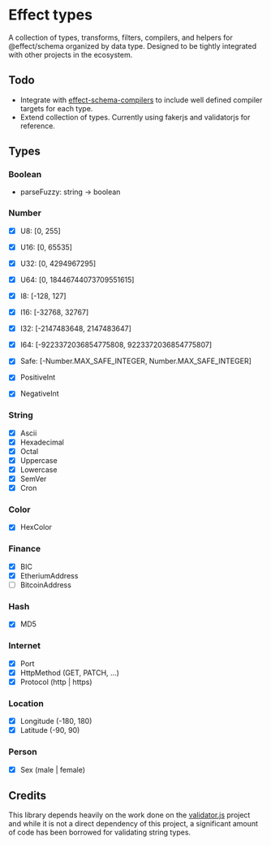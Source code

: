 # Effect types

A collection of types, transforms, filters, compilers, and helpers for @effect/schema 
organized by data type. Designed to be tightly integrated with other projects in the ecosystem.

## Todo
- Integrate with [effect-schema-compilers](https://github.com/jessekelly881/effect-schema-compilers) to include well defined compiler targets for each type. 
- Extend collection of types. Currently using fakerjs and validatorjs for reference. 

## Types

### Boolean

- parseFuzzy: string -> boolean

### Number

- [x] U8: [0, 255]
- [x] U16: [0, 65535]
- [x] U32: [0, 4294967295]
- [x] U64: [0, 18446744073709551615]

- [x] I8: [-128, 127]
- [x] I16: [-32768, 32767]
- [x] I32: [-2147483648, 2147483647]
- [x] I64: [-9223372036854775808, 9223372036854775807]

- [x] Safe: [-Number.MAX_SAFE_INTEGER, Number.MAX_SAFE_INTEGER]
- [x] PositiveInt
- [x] NegativeInt

### String
- [x] Ascii
- [x] Hexadecimal
- [x] Octal
- [x] Uppercase
- [x] Lowercase
- [x] SemVer
- [x] Cron

### Color
- [x] HexColor

### Finance
- [x] BIC
- [x] EtheriumAddress
- [ ] BitcoinAddress

### Hash
- [x] MD5

### Internet 
- [x] Port
- [x] HttpMethod (GET, PATCH, ...)
- [x] Protocol (http | https)

### Location
- [x] Longitude (-180, 180)
- [x] Latitude (-90, 90)

### Person
- [x] Sex (male | female)

## Credits
This library depends heavily on the work done on the [validator.js](https://github.com/validatorjs/validator.js) project and while it is not a direct dependency of this project, a significant amount of code has been borrowed for validating string types. 
